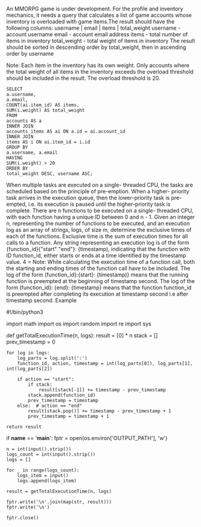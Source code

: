 An MMORPG game is under development. For the profile and inventory mechanics, it needs a query that calculates a list of game accounts whose inventory is overloaded with game items.The result should have the following columns: username | email | items | total_weight
username - account username
email - account email address
items - total number of items in inventory
total_weight  - total weight of items in inventory
The result should be sorted in descending order by total_weight, then in ascending order by username

Note:
Each item in the inventory has its own weight.
Only accounts where the total weight of all items in the inventory exceeds the overload threshold should be included in the result.
The overload threshold is 20.


    SELECT
    a.username,
    a.email,
    COUNT(ai.item_id) AS items,
    SUM(i.weight) AS total_weight
    FROM
    accounts AS a
    INNER JOIN
    accounts_items AS ai ON a.id = ai.account_id
    INNER JOIN
    items AS i ON ai.item_id = i.id
    GROUP BY
    a.username, a.email
    HAVING
    SUM(i.weight) > 20
    ORDER BY
    total_weight DESC, username ASC;


When multiple tasks are executed on a single- threaded CPU, the tasks are scheduled based on the principle of pre-emption. When a higher- priority task arrives in the execution queue, then the lower-priority task is pre-empted, i.e. its execution is paused until the higher-priority task is complete. There are n functions to be executed on a single- threaded CPU, with each function having a unique ID between 0 and n - 1. Given an integer n, representing the number of functions to be executed, and an execution log as an array of strings, logs, of size m, determine the exclusive times of each of the functions. Exclusive time is the sum of execution times for all calls to a function. Any string representing an execution log is of the form {function_id}{"start" "end"}: {timestamp), indicating that the function with ID function_id, either starts or ends at a time identified by the timestamp value. 4 = Note: While calculating the execution time of a function call, both the starting and ending times of the function call have to be included. The log of the form (function_id}:{start}: {timestamp)} means that the running function is preempted at the beginning of timestamp second. The log of the form (function_id}: {end}: {timestamp} means that the function function_id is preempted after completing its execution at timestamp second i.e after timestamp second. Example​


#!/bin/python3

import math
import os
import random
import re
import sys

def getTotalExecutionTime(n, logs):
    result = [0] * n
    stack = []
    prev_timestamp = 0

    for log in logs:
        log_parts = log.split(':')
        function_id, action, timestamp = int(log_parts[0]), log_parts[1], int(log_parts[2])

        if action == "start":
            if stack:
                result[stack[-1]] += timestamp - prev_timestamp
            stack.append(function_id)
            prev_timestamp = timestamp
        else:  # action == "end"
            result[stack.pop()] += timestamp - prev_timestamp + 1
            prev_timestamp = timestamp + 1

    return result

if __name__ == '__main__':
    fptr = open(os.environ['OUTPUT_PATH'], 'w')

    n = int(input().strip())
    logs_count = int(input().strip())
    logs = []

    for _ in range(logs_count):
        logs_item = input()
        logs.append(logs_item)

    result = getTotalExecutionTime(n, logs)

    fptr.write('\n'.join(map(str, result)))
    fptr.write('\n')

    fptr.close()
